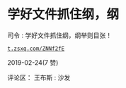 # 学好文件抓住纲，纲

司令 : 学好文件抓住纲，纲举则目张！

[`t.zsxq.com/ZNNf2fE`](https://t.zsxq.com/ZNNf2fE)

2019-02-24(7 赞)

评论区： 王布斯 : 沙发